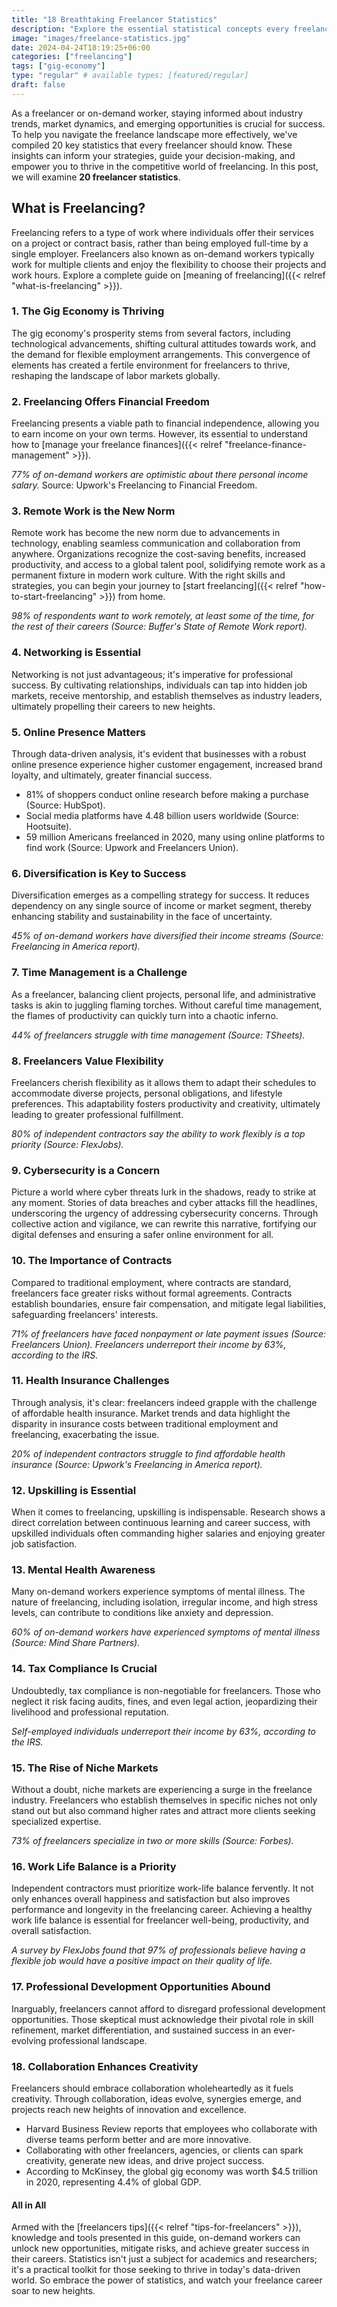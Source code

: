 ```yaml
---
title: "18 Breathtaking Freelancer Statistics"
description: "Explore the essential statistical concepts every freelancer should know to thrive in their career."
image: "images/freelance-statistics.jpg"
date: 2024-04-24T18:19:25+06:00
categories: ["freelancing"]
tags: ["gig-economy"]
type: "regular" # available types: [featured/regular]
draft: false
---
```


As a freelancer or on-demand worker, staying informed about industry trends, market dynamics, and emerging opportunities is crucial for success. To help you navigate the freelance landscape more effectively, we've compiled 20 key statistics that every freelancer should know. These insights can inform your strategies, guide your decision-making, and empower you to thrive in the competitive world of freelancing. In this post, we will examine **20 freelancer statistics**.

## What is Freelancing?

Freelancing refers to a type of work where individuals offer their services on a project or contract basis, rather than being employed full-time by a single employer. Freelancers also known as on-demand workers typically work for multiple clients and enjoy the flexibility to choose their projects and work hours. Explore a complete guide on [meaning of freelancing]({{< relref "what-is-freelancing" >}}).

### 1. The Gig Economy is Thriving

The gig economy's prosperity stems from several factors, including technological advancements, shifting cultural attitudes towards work, and the demand for flexible employment arrangements. This convergence of elements has created a fertile environment for freelancers to thrive, reshaping the landscape of labor markets globally.

### 2. Freelancing Offers Financial Freedom

Freelancing presents a viable path to financial independence, allowing you to earn income on your own terms. However, its essential to understand how to [manage your freelance finances]({{< relref "freelance-finance-management" >}}).

*77% of on-demand workers are optimistic about there personal income salary.* Source: Upwork's Freelancing to Financial Freedom.

### 3. Remote Work is the New Norm

Remote work has become the new norm due to advancements in technology, enabling seamless communication and collaboration from anywhere. Organizations recognize the cost-saving benefits, increased productivity, and access to a global talent pool, solidifying remote work as a permanent fixture in modern work culture. With the right skills and strategies, you can begin your journey to [start freelancing]({{< relref "how-to-start-freelancing" >}}) from home.

*98% of respondents want to work remotely, at least some of the time, for the rest of their careers (Source: Buffer's State of Remote Work report).*

### 4. Networking is Essential

Networking is not just advantageous; it's imperative for professional success. By cultivating relationships, individuals can tap into hidden job markets, receive mentorship, and establish themselves as industry leaders, ultimately propelling their careers to new heights.

### 5. Online Presence Matters

Through data-driven analysis, it's evident that businesses with a robust online presence experience higher customer engagement, increased brand loyalty, and ultimately, greater financial success.

* 81% of shoppers conduct online research before making a purchase (Source: HubSpot).
* Social media platforms have 4.48 billion users worldwide (Source: Hootsuite).
* 59 million Americans freelanced in 2020, many using online platforms to find work (Source: Upwork and Freelancers Union).

### 6. Diversification is Key to Success

Diversification emerges as a compelling strategy for success. It reduces dependency on any single source of income or market segment, thereby enhancing stability and sustainability in the face of uncertainty.

*45% of on-demand workers have diversified their income streams (Source: Freelancing in America report).*

### 7. Time Management is a Challenge

As a freelancer, balancing client projects, personal life, and administrative tasks is akin to juggling flaming torches. Without careful time management, the flames of productivity can quickly turn into a chaotic inferno.

*44% of freelancers struggle with time management (Source: TSheets).*

### 8. Freelancers Value Flexibility

Freelancers cherish flexibility as it allows them to adapt their schedules to accommodate diverse projects, personal obligations, and lifestyle preferences. This adaptability fosters productivity and creativity, ultimately leading to greater professional fulfillment.

*80% of independent contractors say the ability to work flexibly is a top priority (Source: FlexJobs).*

### 9. Cybersecurity is a Concern

Picture a world where cyber threats lurk in the shadows, ready to strike at any moment. Stories of data breaches and cyber attacks fill the headlines, underscoring the urgency of addressing cybersecurity concerns. Through collective action and vigilance, we can rewrite this narrative, fortifying our digital defenses and ensuring a safer online environment for all.

### 10. The Importance of Contracts

Compared to traditional employment, where contracts are standard, freelancers face greater risks without formal agreements. Contracts establish boundaries, ensure fair compensation, and mitigate legal liabilities, safeguarding freelancers' interests.

*71% of freelancers have faced nonpayment or late payment issues (Source: Freelancers Union). Freelancers underreport their income by 63%, according to the IRS.*

### 11. Health Insurance Challenges

Through analysis, it's clear: freelancers indeed grapple with the challenge of affordable health insurance. Market trends and data highlight the disparity in insurance costs between traditional employment and freelancing, exacerbating the issue.

*20% of independent contractors struggle to find affordable health insurance (Source: Upwork's Freelancing in America report).*

### 12. Upskilling is Essential

When it comes to freelancing, upskilling is indispensable. Research shows a direct correlation between continuous learning and career success, with upskilled individuals often commanding higher salaries and enjoying greater job satisfaction.

### 13. Mental Health Awareness

Many on-demand workers experience symptoms of mental illness. The nature of freelancing, including isolation, irregular income, and high stress levels, can contribute to conditions like anxiety and depression.

*60% of on-demand workers have experienced symptoms of mental illness (Source: Mind Share Partners).*

### 14. Tax Compliance Is Crucial

Undoubtedly, tax compliance is non-negotiable for freelancers. Those who neglect it risk facing audits, fines, and even legal action, jeopardizing their livelihood and professional reputation.

*Self-employed individuals underreport their income by 63%, according to the IRS.*

### 15. The Rise of Niche Markets

Without a doubt, niche markets are experiencing a surge in the freelance industry. Freelancers who establish themselves in specific niches not only stand out but also command higher rates and attract more clients seeking specialized expertise.

*73% of freelancers specialize in two or more skills (Source: Forbes).*

### 16. Work Life Balance is a Priority

Independent contractors must prioritize work-life balance fervently. It not only enhances overall happiness and satisfaction but also improves performance and longevity in the freelancing career. Achieving a healthy work life balance is essential for freelancer well-being, productivity, and overall satisfaction.

*A survey by FlexJobs found that 97% of professionals believe having a flexible job would have a positive impact on their quality of life.*

### 17. Professional Development Opportunities Abound

Inarguably, freelancers cannot afford to disregard professional development opportunities. Those skeptical must acknowledge their pivotal role in skill refinement, market differentiation, and sustained success in an ever-evolving professional landscape.

### 18. Collaboration Enhances Creativity

Freelancers should embrace collaboration wholeheartedly as it fuels creativity. Through collaboration, ideas evolve, synergies emerge, and projects reach new heights of innovation and excellence.

* Harvard Business Review reports that employees who collaborate with diverse teams perform better and are more innovative.
* Collaborating with other freelancers, agencies, or clients can spark creativity, generate new ideas, and drive project success.
* According to McKinsey, the global gig economy was worth $4.5 trillion in 2020, representing 4.4% of global GDP.

#### All in All

Armed with the [freelancers tips]({{< relref "tips-for-freelancers" >}}), knowledge and tools presented in this guide, on-demand workers can unlock new opportunities, mitigate risks, and achieve greater success in their careers. Statistics isn't just a subject for academics and researchers; it's a practical toolkit for those seeking to thrive in today's data-driven world. So embrace the power of statistics, and watch your freelance career soar to new heights.
